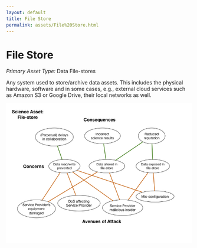 ```yaml
---
layout: default
title: File Store
permalink: assets/File%20Store.html
---
```


# File Store

*Primary Asset Type:*  Data File-stores

Any system used to store/archive data assets.  This includes the physical hardware, software and in some cases, e.g., external cloud services such as Amazon S3 or Google Drive, their local networks as well.

![File Store](../diagrams/File-store.png)
